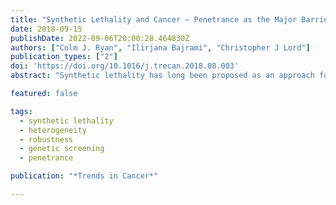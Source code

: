 ```yaml
---
title: "Synthetic Lethality and Cancer – Penetrance as the Major Barrier"
date: 2018-09-15
publishDate: 2022-09-06T20:00:28.464830Z
authors: ["Colm J. Ryan", "Ilirjana Bajrami", "Christopher J Lord"]
publication_types: ["2"]
doi: 'https://doi.org/10.1016/j.trecan.2018.08.003'
abstract: "Synthetic lethality has long been proposed as an approach for targeting genetic defects in tumours. Despite a decade of screening efforts, relatively few robust synthetic lethal targets have been identified. Improved genetic perturbation techniques, including CRISPR/Cas9 gene editing, have resulted in renewed enthusiasm for searching for synthetic lethal effects in cancer. An implicit assumption behind this enthusiasm is that the lack of reproducibly identified targets can be attributed to limitations of RNAi technologies. We argue here that a bigger hurdle is that most synthetic lethal interactions (SLIs) are not highly penetrant, in other words they are not robust to the extensive molecular heterogeneity seen in tumours. We outline strategies for identifying and prioritising SLIs that are most likely to be highly penetrant."

featured: false

tags:
  - synthetic lethality
  - heterogeneity
  - robustness
  - genetic screening
  - penetrance

publication: "*Trends in Cancer*"

---
```


